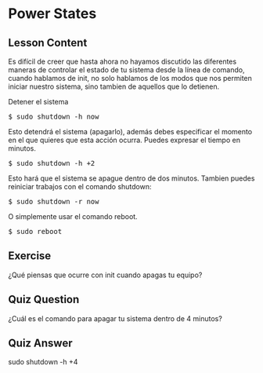 # Power States

## Lesson Content

Es difícil de creer que hasta ahora no hayamos discutido las diferentes maneras de controlar el estado de tu sistema desde la línea de comando, cuando hablamos de init, no solo hablamos de los modos que nos permiten iniciar nuestro sistema, sino tambien de aquellos que lo detienen.

Detener el sistema

<pre>$ sudo shutdown -h now</pre>

Esto detendrá el sistema (apagarlo), además debes especificar el momento en el que quieres que esta acción ocurra. Puedes expresar el tiempo en minutos.

<pre>$ sudo shutdown -h +2</pre>

Esto hará que el sistema se apague dentro de dos minutos. Tambien puedes reiniciar trabajos con el comando shutdown:

<pre>$ sudo shutdown -r now</pre>

O simplemente usar el comando reboot.

<pre>$ sudo reboot</pre>

## Exercise

¿Qué piensas que ocurre con init cuando apagas tu equipo?

## Quiz Question

¿Cuál es el comando para apagar tu sistema dentro de 4 minutos?

## Quiz Answer

sudo shutdown -h +4